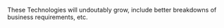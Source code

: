 ﻿
These Technologies will undoutably grow, include better breakdowns of business requirements, etc.
